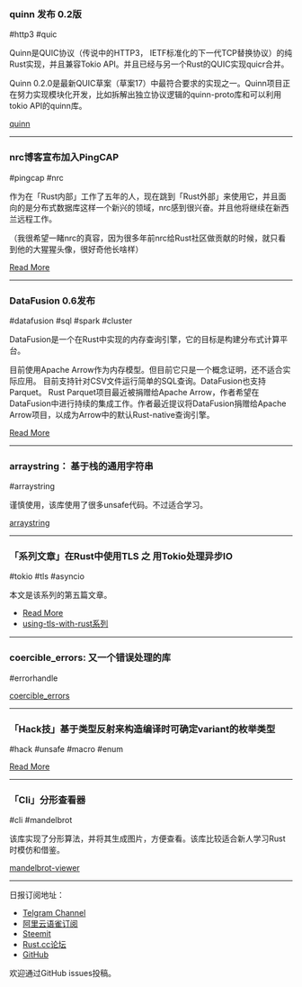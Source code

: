 ### quinn 发布 0.2版

#http3 #quic

Quinn是QUIC协议（传说中的HTTP3， IETF标准化的下一代TCP替换协议）的纯Rust实现，并且兼容Tokio API。并且已经与另一个Rust的QUIC实现quicr合并。

Quinn 0.2.0是最新QUIC草案（草案17）中最符合要求的实现之一。Quinn项目正在努力实现模块化开发，比如拆解出独立协议逻辑的quinn-proto库和可以利用tokio API的quinn库。

[quinn](https://github.com/djc/quinn/releases/tag/0.2.0)

---

### nrc博客宣布加入PingCAP

#pingcap #nrc

作为在「Rust内部」工作了五年的人，现在跳到「Rust外部」来使用它，并且面向的是分布式数据库这样一个新兴的领域，nrc感到很兴奋。并且他将继续在新西兰远程工作。

（我很希望一睹nrc的真容，因为很多年前nrc给Rust社区做贡献的时候，就只看到他的大猩猩头像，很好奇他长啥样）

[Read More](https://www.ncameron.org/blog/starting-at-pingcap/)

---

### DataFusion 0.6发布

#datafusion #sql #spark #cluster

DataFusion是一个在Rust中实现的内存查询引擎，它的目标是构建分布式计算平台。

目前使用Apache Arrow作为内存模型。但目前它只是一个概念证明，还不适合实际应用。 目前支持针对CSV文件运行简单的SQL查询。DataFusion也支持Parquet。 Rust Parquet项目最近被捐赠给Apache Arrow，作者希望在DataFusion中进行持续的集成工作。作者最近提议将DataFusion捐赠给Apache Arrow项目，以成为Arrow中的默认Rust-native查询引擎。

[Read More](https://andygrove.io/2019/01/datafusion-0.6.0/)

---

### arraystring： 基于栈的通用字符串

#arraystring

谨慎使用，该库使用了很多unsafe代码。不过适合学习。

[arraystring](https://github.com/paulocsanz/arraystring)

---

### 「系列文章」在Rust中使用TLS 之 用Tokio处理异步IO

#tokio #tls #asyncio

本文是该系列的第五篇文章。


- [Read More](https://ayende.com/blog/185793-A/using-tls-in-rust-going-to-async-i-o-with-tokio)
- [using-tls-with-rust系列](https://ayende.com/blog/posts/series/185698-A/using-tls-with-rust)

---

### coercible_errors: 又一个错误处理的库

#errorhandle

[coercible_errors](https://github.com/pchampin/coercible_errors)

---

### 「Hack技」基于类型反射来构造编译时可确定variant的枚举类型

#hack #unsafe #macro #enum

[Read More](https://guiand.xyz/blog-posts/compile-time-unions.html)

---

### 「Cli」分形查看器

#cli #mandelbrot

该库实现了分形算法，并将其生成图片，方便查看。该库比较适合新人学习Rust时模仿和借鉴。

[mandelbrot-viewer](https://github.com/agherzan/mandelbrot-viewer)

---

日报订阅地址：

- [Telgram Channel](https://t.me/rust_daily_news )
- [阿里云语雀订阅](https://www.yuque.com/chaosbot/rustnews)
- [Steemit](https://steemit.com/@blackanger)
- [Rust.cc论坛](https://rust.cc)
- [GitHub](https://github.com/RustStudy/rust_daily_news)

欢迎通过GitHub issues投稿。